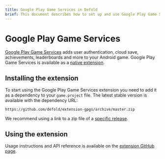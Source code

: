 ```yaml
---
title: Google Play Game Services in Defold
brief: This document describes how to set up and use Google Play Game Services
---
```


# Google Play Game Services

[Google Play Game Services](https://developers.google.com/games/services) adds user authentication, cloud save, achievements, leaderboards and more to your Android game. Google Play Game Services is available as a [native extension](/manuals/extensions/).

## Installing the extension

To start using the Google Play Game Services extension you need to add it as a dependency to your `game.project` file. The latest stable version is available with the dependency URL:
```
https://github.com/defold/extension-gpgs/archive/master.zip
```

We recommend using a link to a zip file of a [specific release](https://github.com/defold/extension-gpgs/releases).

## Using the extension

Usage instructions and API reference is available on the [extension GitHub page](https://defold.github.io/extension-gpgs/).
